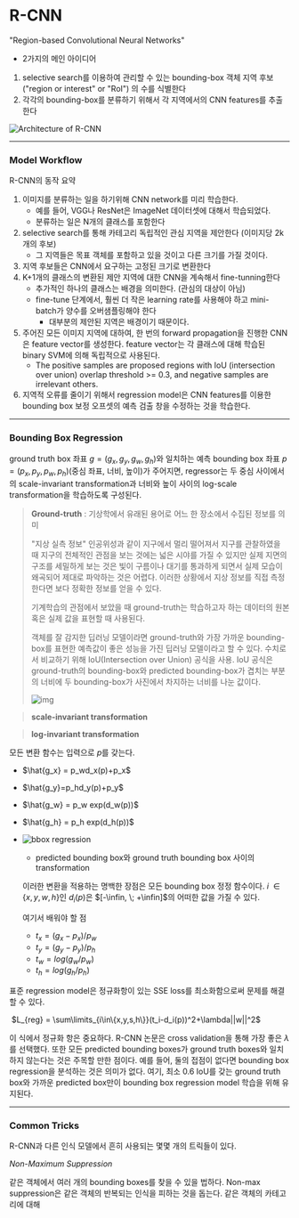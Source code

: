 # R-CNN

"Region-based Convolutional Neural Networks"

- 2가지의 메인 아이디어

1. selective search를 이용하여 관리할 수 있는 bounding-box 객체 지역 후보("region or interest" or "RoI") 의 수를 식별한다
2. 각각의 bounding-box를 분류하기 위해서 각 지역에서의 CNN features를 추출한다

![Architecture of R-CNN](https://lilianweng.github.io/lil-log/assets/images/RCNN.png)

---

### Model Workflow

R-CNN의 동작 요약

1. 이미지를 분류하는 일을 하기위해 CNN network를 미리 학습한다. 
   - 예를 들어, VGG나 ResNet은 ImageNet 데이터셋에 대해서 학습되었다.
   - 분류하는 일은 N개의 클래스를 포함한다
2. selective search를 통해 카테고리 독립적인 관심 지역을 제안한다 (이미지당 2k개의 후보)
   - 그 지역들은 목표 객체를 포함하고 있을 것이고 다른 크기를 가질 것이다.
3. 지역 후보들은 CNN에서 요구하는 고정된 크기로 변환한다
4. K+1개의 클래스의 변환된 제안 지역에 대한 CNN을 계속해서 fine-tunning한다 
   - 추가적인 하나의 클래스는 배경을 의미한다. (관심의 대상이 아님)
   - fine-tune 단계에서, 훨씬 더 작은 learning rate를 사용해야 하고 mini-batch가 양수를 오버샘플링해야 한다
     - 대부분의 제안된 지역은 배경이기 때문이다.
5. 주어진 모든 이미지 지역에 대하여, 한 번의 forward propagation을 진행한 CNN은 feature vector를 생성한다. feature vector는 각 클래스에 대해 학습된 binary SVM에 의해 독립적으로 사용된다.
   - The positive samples are proposed regions with IoU (intersection over union) overlap threshold >= 0.3, and negative samples are irrelevant others.
6. 지역적 오류를 줄이기 위해서 regression model은 CNN features를 이용한 bounding box 보정 오프셋의 예측 검출 창을 수정하는 것을 학습한다.



---

### Bounding Box Regression	

 ground truth box 좌표 $g = (g_x, g_y, g_w, g_h)$와 일치하는 예측 bounding box 좌표 $p= (p_x, p_y, p_w, p_h)$(중심 좌표, 너비, 높이)가 주어지면, regressor는 두 중심 사이에서의 scale-invariant transformation과 너비와 높이 사이의 log-scale transformation을 학습하도록 구성된다.

> **Ground-truth** : 기상학에서 유래된 용어로 어느 한 장소에서 수집된 정보를 의미
>
> "지상 실측 정보" 인공위성과 같이 지구에서 멀리 떨어져서 지구를 관찰하였을 때 지구의 전체적인 관점을 보는 것에는 넓은 시야를 가질 수 있지만 실제 지면의 구조를 세밀하게 보는 것은 빛이 구름이나 대기를 통과하게 되면서 실제 모습이 왜곡되어 제대로 파악하는 것은 어렵다. 이러한 상황에서 지상 정보를 직접 측정한다면 보다 정확한 정보를 얻을 수 있다. 
>
> 기계학습의 관점에서 보았을 때 ground-truth는 학습하고자 하는 데이터의 원본 혹은 실제 값을 표현할 때 사용된다. 
>
> 객체를 잘 감지한 딥러닝 모델이라면 ground-truth와 가장 가까운 bounding-box를 표현한 예측값이 좋은 성능을 가진 딥러닝 모델이라고 할 수 있다. 수치로서 비교하기 위해 IoU(Intersection over Union) 공식을 사용. IoU 공식은 ground-truth의 bounding-box와 predicted bounding-box가 겹치는 부분의 너비에 두 bounding-box가 사진에서 차지하는 너비를 나눈 값이다.
>
> ![img](https://blog.kakaocdn.net/dn/cgll5K/btqCgReUjoQ/esNXDDSkbnUgheY5AT2U2k/img.png)

> **scale-invariant transformation**

> **log-invariant transformation**

모든 변환 함수는 입력으로 $p$를 갖는다.

-  $\hat{g_x} = p_wd_x(p)+p_x$

- $\hat{g_y}=p_hd_y(p)+p_y$

- $\hat{g_w} = p_w exp(d_w(p))$

- $\hat{g_h} = p_h exp(d_h(p))$

- ![bbox regression](https://lilianweng.github.io/lil-log/assets/images/RCNN-bbox-regression.png)

  - predicted bounding box와 ground truth bounding box 사이의 transformation

  이러한 변환을 적용하는 명백한 장점은 모든 bounding box 정정 함수이다. $i \; \in \{x,y,w,h\}$인  $d_i(p)$은 $[-\infin, \; +\infin]$의 어떠한 값을 가질 수 있다.

  여기서 배워야 할 점

  - $t_x = (g_x - p_x) / p_w$
  - $t_y = (g_y - p_y) / p_h$
  - $t_w = log(g_w / p_w)$
  - $t_h = log(g_h / p_h)$

표준 regression model은 정규화항이 있는 SSE loss를 최소화함으로써 문제를 해결할 수 있다.

​				$L_{reg} = \sum\limits_{i\in\{x,y,s,h\}}(t_i-d_i(p))^2+\lambda||w||^2$

이 식에서 정규화 항은 중요하다. R-CNN 논문은 cross validation을 통해 가장 좋은 $\lambda$를 선택했다. 또한 모든 predicted bounding boxes가 ground truth boxes와 일치하지 않는다는 것은 주목할 만한 점이다. 예를 들어, 둘의 접점이 없다면 bounding box regression을 분석하는 것은 의미가 없다. 여기, 최소 0.6 IoU를 갖는 ground truth box와 가까운 predicted box만이 bounding box regression model 학습을 위해 유지된다.



---

### Common Tricks

R-CNN과 다른 인식 모델에서 흔히 사용되는 몇몇 개의 트릭들이 있다.

*Non-Maximum Suppression*

같은 객체에서 여러 개의 bounding boxes를 찾을 수 있을 법하다. Non-max suppression은 같은 객체의 반복되는 인식을 피하는 것을 돕는다. 같은 객체의 카테고리에 대해 

